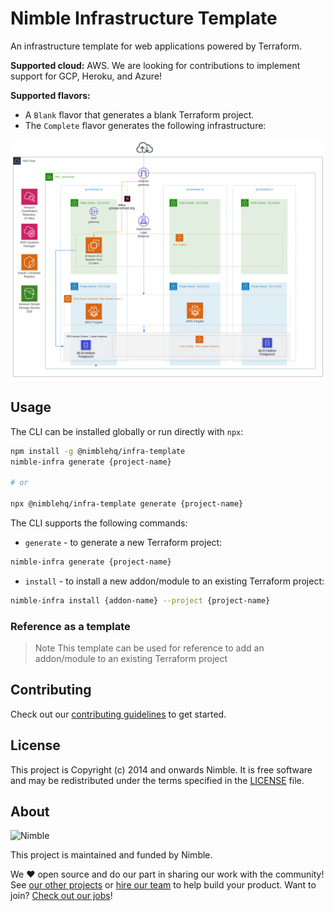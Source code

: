 # Nimble Infrastructure Template

An infrastructure template for web applications powered by Terraform.

**Supported cloud:** AWS. We are looking for contributions to implement support for GCP, Heroku, and Azure!

**Supported flavors:**
- A `Blank` flavor that generates a blank Terraform project.
- The `Complete` flavor generates the following infrastructure:

![Diagram of the Complete Infrastructure](/img/diagram_complete.svg?raw=true)

## Usage

The CLI can be installed globally or run directly with `npx`:

```bash
npm install -g @nimblehq/infra-template
nimble-infra generate {project-name}

# or

npx @nimblehq/infra-template generate {project-name}
```

The CLI supports the following commands:
- `generate` - to generate a new Terraform project:

```bash
nimble-infra generate {project-name}
```

- `install` - to install a new addon/module to an existing Terraform project:

```bash
nimble-infra install {addon-name} --project {project-name}
```

### Reference as a template

> Note This template can be used for reference to add an addon/module to an existing Terraform project



## Contributing

Check out our [contributing guidelines](/CONTRIBUTING.md) to get started.

## License

This project is Copyright (c) 2014 and onwards Nimble. It is free software and may be redistributed under the terms specified in the [LICENSE] file.

[LICENSE]: /LICENSE

## About

![Nimble](https://assets.nimblehq.co/logo/dark/logo-dark-text-160.png)

This project is maintained and funded by Nimble.

We ❤️ open source and do our part in sharing our work with the community!
See [our other projects][community] or [hire our team][hire] to help build your product.
Want to join? [Check out our jobs][jobs]!

[community]: https://github.com/nimblehq
[hire]: https://nimblehq.co/
[jobs]: https://jobs.nimblehq.co/
